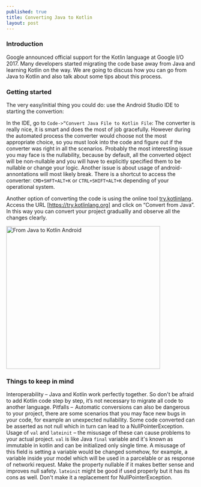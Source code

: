 ```yaml
---
published: true
title: Converting Java to Kotlin 
layout: post
---
```


### Introduction

Google announced official support for the Kotlin language at Google I/O 2017. Many developers started migrating the code base away from Java and learning Kotlin on the way. We are going to discuss how you can go from Java to Kotlin and also talk about some tips about this process.

### Getting started

The very easy/initial thing you could do: use the Android Studio IDE to starting the convertion: 

In the IDE, go to `Code->“Convert Java File to Kotlin File`:
The converter is really nice, it is smart and does the most of job gracefully. However during the automated process the converter would choose not the most appropriate choice, so you must look into the code and figure out if the converter was right in all the scenarios. Probably the most interesting issue you may face is the nullability, because by default, all the converted object will be non-nullable and you will have to explicitly specified them to be nullable or change your logic. Another issue is about usage of android-annontations will most likely break. There is a shortcut to access the converter: `CMD+SHFT+ALT+K` or `CTRL+SHIFT+ALT+K` depending of your operational system.

Another option of converting the code is using the online tool [try.kotlinlang]. Access the URL [https://try.kotlinlang.org] and click on “Convert from Java”. In this way you can convert your project graduallly and observe all the changes clearly.


<img src="http://maikotrindade.github.io/public/img/javatokoltin.png" width="410" height="380" alt="From Java to Kotlin Android"/>

### Things to keep in mind

Interoperability – Java and Kotlin work perfectly together. So don't be afraid to add Kotlin code step by step, it’s not necessary to migrate all code to another language.
Pitfalls –  Automatic conversions can also be dangerous to your project, there are some scenarios that you may face new bugs in your code, for example an unexpected nullability. Some code converted can be asserted as not null which in turn can lead to a NullPointerException.
Usage of `val` and `lateinit` – the misusage of these can cause problems to your actual project. `val` is like Java `final` variable and it's known as immutable in kotlin and can be initialized only single time. A misusage of this field is setting a variable would be changed somehow, for example, a variable inside your model which will be used in a parcelable or as response of networki request. Make the property nullable if it makes better sense and improves null safety. `lateinit` might be good if used properly but it has its cons as well. Don't make it a replacement for NullPointerException.


[try.kotlinlang]: https://try.kotlinlang.org/
[https://try.kotlinlang.org]: https://try.kotlinlang.org/
